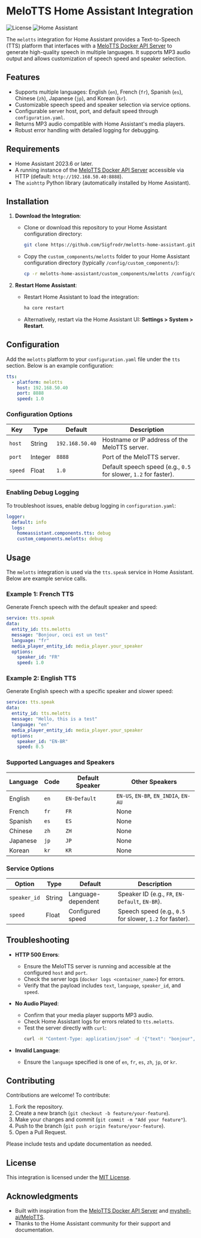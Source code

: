 # MeloTTS Home Assistant Integration

![License](https://img.shields.io/badge/license-MIT-blue.svg)
![Home Assistant](https://img.shields.io/badge/Home%20Assistant-2023.6%2B-blue.svg)

The `melotts` integration for Home Assistant provides a Text-to-Speech (TTS) platform that interfaces with a [MeloTTS Docker API Server](https://github.com/timhagel/MeloTTS-Docker-API-Server) to generate high-quality speech in multiple languages. It supports MP3 audio output and allows customization of speech speed and speaker selection.

## Features

- Supports multiple languages: English (`en`), French (`fr`), Spanish (`es`), Chinese (`zh`), Japanese (`jp`), and Korean (`kr`).
- Customizable speech speed and speaker selection via service options.
- Configurable server host, port, and default speed through `configuration.yaml`.
- Returns MP3 audio compatible with Home Assistant's media players.
- Robust error handling with detailed logging for debugging.

## Requirements

- Home Assistant 2023.6 or later.
- A running instance of the [MeloTTS Docker API Server](https://github.com/timhagel/MeloTTS-Docker-API-Server) accessible via HTTP (default: `http://192.168.50.40:8888`).
- The `aiohttp` Python library (automatically installed by Home Assistant).

## Installation

1. **Download the Integration**:
   - Clone or download this repository to your Home Assistant configuration directory:
     ```bash
     git clone https://github.com/Sigfrodr/melotts-home-assistant.git
     ```
   - Copy the `custom_components/melotts` folder to your Home Assistant configuration directory (typically `/config/custom_components/`):
     ```bash
     cp -r melotts-home-assistant/custom_components/melotts /config/custom_components/
     ```

2. **Restart Home Assistant**:
   - Restart Home Assistant to load the integration:
     ```bash
     ha core restart
     ```
   - Alternatively, restart via the Home Assistant UI: **Settings > System > Restart**.

## Configuration

Add the `melotts` platform to your `configuration.yaml` file under the `tts` section. Below is an example configuration:

```yaml
tts:
  - platform: melotts
    host: 192.168.50.40
    port: 8888
    speed: 1.0
```

### Configuration Options

| Key       | Type   | Default          | Description                                      |
|-----------|--------|------------------|--------------------------------------------------|
| `host`    | String | `192.168.50.40`  | Hostname or IP address of the MeloTTS server.    |
| `port`    | Integer| `8888`           | Port of the MeloTTS server.                      |
| `speed`   | Float  | `1.0`            | Default speech speed (e.g., `0.5` for slower, `1.2` for faster). |

### Enabling Debug Logging

To troubleshoot issues, enable debug logging in `configuration.yaml`:

```yaml
logger:
  default: info
  logs:
    homeassistant.components.tts: debug
    custom_components.melotts: debug
```

## Usage

The `melotts` integration is used via the `tts.speak` service in Home Assistant. Below are example service calls.

### Example 1: French TTS
Generate French speech with the default speaker and speed:

```yaml
service: tts.speak
data:
  entity_id: tts.melotts
  message: "Bonjour, ceci est un test"
  language: "fr"
  media_player_entity_id: media_player.your_speaker
  options:
    speaker_id: "FR"
    speed: 1.0
```

### Example 2: English TTS
Generate English speech with a specific speaker and slower speed:

```yaml
service: tts.speak
data:
  entity_id: tts.melotts
  message: "Hello, this is a test"
  language: "en"
  media_player_entity_id: media_player.your_speaker
  options:
    speaker_id: "EN-BR"
    speed: 0.5
```

### Supported Languages and Speakers

| Language | Code | Default Speaker | Other Speakers          |
|----------|------|-----------------|-------------------------|
| English  | `en` | `EN-Default`    | `EN-US`, `EN-BR`, `EN_INDIA`, `EN-AU` |
| French   | `fr` | `FR`            | None                    |
| Spanish  | `es` | `ES`            | None                    |
| Chinese  | `zh` | `ZH`            | None                    |
| Japanese | `jp` | `JP`            | None                    |
| Korean   | `kr` | `KR`            | None                    |

### Service Options

| Option       | Type   | Default            | Description                                      |
|--------------|--------|--------------------|--------------------------------------------------|
| `speaker_id` | String | Language-dependent | Speaker ID (e.g., `FR`, `EN-Default`, `EN-BR`).  |
| `speed`      | Float  | Configured speed   | Speech speed (e.g., `0.5` for slower, `1.2` for faster). |

## Troubleshooting

- **HTTP 500 Errors**:
  - Ensure the MeloTTS server is running and accessible at the configured `host` and `port`.
  - Check the server logs (`docker logs <container_name>`) for errors.
  - Verify that the payload includes `text`, `language`, `speaker_id`, and `speed`.

- **No Audio Played**:
  - Confirm that your media player supports MP3 audio.
  - Check Home Assistant logs for errors related to `tts.melotts`.
  - Test the server directly with `curl`:
    ```bash
    curl -H "Content-Type: application/json" -d '{"text": "bonjour", "language": "FR", "speaker_id": "FR", "speed": "1.0"}' http://192.168.50.40:8888/convert/tts --output "example.mp3"
    ```

- **Invalid Language**:
  - Ensure the `language` specified is one of `en`, `fr`, `es`, `zh`, `jp`, or `kr`.

## Contributing

Contributions are welcome! To contribute:

1. Fork the repository.
2. Create a new branch (`git checkout -b feature/your-feature`).
3. Make your changes and commit (`git commit -m "Add your feature"`).
4. Push to the branch (`git push origin feature/your-feature`).
5. Open a Pull Request.

Please include tests and update documentation as needed.

## License

This integration is licensed under the [MIT License](LICENSE).

## Acknowledgments

- Built with inspiration from the [MeloTTS Docker API Server](https://github.com/timhagel/MeloTTS-Docker-API-Server) and [myshell-ai/MeloTTS](https://github.com/myshell-ai/MeloTTS).
- Thanks to the Home Assistant community for their support and documentation.
